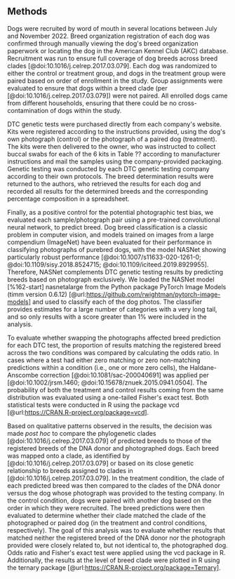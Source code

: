 ## Methods

Dogs were recruited by word of mouth in several locations between July and November 2022.
Breed organization registration of each dog was confirmed through manually viewing the dog's breed organization paperwork or locating the dog in the American Kennel Club (AKC) database.
Recruitment was run to ensure full coverage of dog breeds across breed clades [@doi:10.1016/j.celrep.2017.03.079].
Each dog was randomized to either the control or treatment group, and dogs in the treatment group were paired based on order of enrollment in the study.
Group assignments were evaluated to ensure that dogs within a breed clade (per [@doi:10.1016/j.celrep.2017.03.079]) were not paired.
All enrolled dogs came from different households, ensuring that there could be no cross-contamination of dogs within the study.

DTC genetic tests were purchased directly from each company's website.
Kits were registered according to the instructions provided, using the dog's own photograph (control) or the photograph of a paired dog (treatment).
The kits were then delivered to the owner, who was instructed to collect buccal swabs for each of the 6 kits in Table ?? according to manufacturer instructions and mail the samples using the company-provided packaging.
Genetic testing was conducted by each DTC genetic testing company according to their own protocols.
The breed determination results were returned to the authors, who retrieved the results for each dog and recorded all results for the determined breeds and the corresponding percentage composition in a spreadsheet.

Finally, as a positive control for the potential photographic test bias, we evaluated each sample/photograph pair using a pre-trained convolutional neural network, to predict breed.
Dog breed classification is a classic problem in computer vision, and models trained on images from a large compendium (ImageNet) have been evaluated for their performance in classifying photographs of purebred dogs, with the model NASNet showing particularly robust performance [@doi:10.1007/s11633-020-1261-0; @doi:10.1109/sisy.2018.8524715; @doi:10.1109/iciteed.2019.8929955].
Therefore, NASNet complements DTC genetic testing results by predicting breeds based on photograph exclusively.
We loaded the NASNet model [%162-start] nasnetalarge from the Python package PyTorch Image Models (timm version 0.6.12) [@url:https://github.com/rwightman/pytorch-image-models] and used to classify each of the dog photos.
The classifier provides estimates for a large number of categories with a very long tail, and so only results with a score greater than 1% were included in the analysis.

To evaluate whether swapping the photographs affected breed prediction for each DTC test, the proportion of results matching the registered breed across the two conditions was compared by calculating the odds ratio.
In cases where a test had either zero matching or zero non-matching predictions within a condition (i.e., one or more zero cells), the Haldane-Anscombe correction [@doi:10.1081/sac-200040691] was applied per [@doi:10.1002/jrsm.1460; @doi:10.15678/znuek.2015.0941.0504].
The probability of both the treatment and control results coming from the same distribution was evaluated using a one-tailed Fisher's exact test.
Both statistical tests were conducted in R using the package vcd [@url:https://CRAN.R-project.org/package=vcd].

Based on qualitative patterns observed in the results, the decision was made *post hoc* to compare the phylogenetic clades [@doi:10.1016/j.celrep.2017.03.079] of predicted breeds to those of the registered breeds of the DNA donor and photographed dogs.
Each breed was mapped onto a clade, as identified by [@doi:10.1016/j.celrep.2017.03.079] or based on its close genetic relationship to breeds assigned to clades in [@doi:10.1016/j.celrep.2017.03.079].
In the treatment condition, the clade of each predicted breed was then compared to the clades of the DNA donor versus the dog whose photograph was provided to the testing company.
In the control condition, dogs were paired with another dog based on the order in which they were recruited.
The breed predictions were then evaluated to determine whether their clade matched the clade of the photographed or paired dog (in the treatment and control conditions, respectively).
The goal of this analysis was to evaluate whether results that matched neither the registered breed of the DNA donor nor the photograph provided were closely related to, but not identical to, the photographed dog.
Odds ratio and Fisher's exact test were applied using the vcd package in R. Additionally, the results at the level of breed clade were plotted in R using the ternary package [@url:https://CRAN.R-project.org/package=Ternary].


